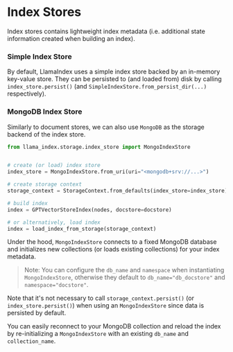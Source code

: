 # Index Stores

Index stores contains lightweight index metadata (i.e. additional state information created when building an index).

### Simple Index Store
By default, LlamaIndex uses a simple index store backed by an in-memory key-value store.
They can be persisted to (and loaded from) disk by calling `index_store.persist()` (and `SimpleIndexStore.from_persist_dir(...)` respectively).


### MongoDB Index Store
Similarly to document stores, we can also use `MongoDB` as the storage backend of the index store.


```python
from llama_index.storage.index_store import MongoIndexStore


# create (or load) index store
index_store = MongoIndexStore.from_uri(uri="<mongodb+srv://...>")

# create storage context
storage_context = StorageContext.from_defaults(index_store=index_store)

# build index
index = GPTVectorStoreIndex(nodes, docstore=docstore)

# or alternatively, load index
index = load_index_from_storage(storage_context)
```

Under the hood, `MongoIndexStore` connects to a fixed MongoDB database and initializes new collections (or loads existing collections) for your index metadata.
> Note: You can configure the `db_name` and `namespace` when instantiating `MongoIndexStore`, otherwise they default to `db_name="db_docstore"` and `namespace="docstore"`.

Note that it's not necessary to call `storage_context.persist()` (or `index_store.persist()`) when using an `MongoIndexStore`
since data is persisted by default. 

You can easily reconnect to your MongoDB collection and reload the index by re-initializing a `MongoIndexStore` with an existing `db_name` and `collection_name`.


